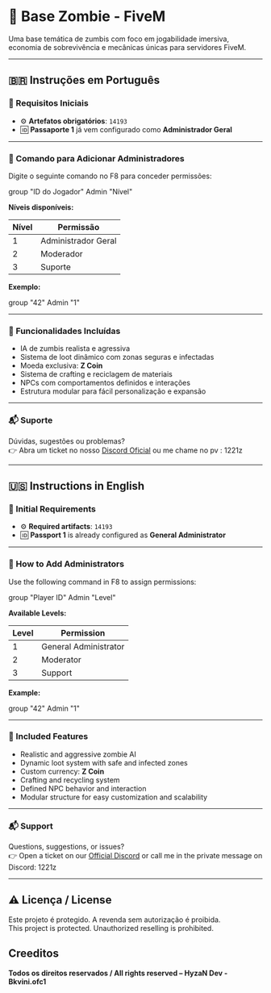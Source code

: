 # 🧟 Base Zombie - FiveM

Uma base temática de zumbis com foco em jogabilidade imersiva, economia de sobrevivência e mecânicas únicas para servidores FiveM.

---

## 🇧🇷 Instruções em Português

### 📌 Requisitos Iniciais

- ⚙️ **Artefatos obrigatórios**: `14193`
- 🆔 **Passaporte 1** já vem configurado como **Administrador Geral**

---

### 👑 Comando para Adicionar Administradores

Digite o seguinte comando no F8 para conceder permissões:


group "ID do Jogador" Admin "Nível"


**Níveis disponíveis:**

| Nível | Permissão             |
|-------|------------------------|
| 1     | Administrador Geral   |
| 2     | Moderador             |
| 3     | Suporte               |

**Exemplo:**

group "42" Admin "1"


---

### 🧰 Funcionalidades Incluídas

- IA de zumbis realista e agressiva
- Sistema de loot dinâmico com zonas seguras e infectadas
- Moeda exclusiva: **Z Coin**
- Sistema de crafting e reciclagem de materiais
- NPCs com comportamentos definidos e interações
- Estrutura modular para fácil personalização e expansão

---

### 📬 Suporte

Dúvidas, sugestões ou problemas?  
👉 Abra um ticket no nosso [Discord Oficial](https://discord.gg/DHVhHZwtuK)
ou me chame no pv : 1221z

---

## 🇺🇸 Instructions in English

### 📌 Initial Requirements

- ⚙️ **Required artifacts**: `14193`
- 🆔 **Passport 1** is already configured as **General Administrator**

---

### 👑 How to Add Administrators

Use the following command in F8 to assign permissions:

group "Player ID" Admin "Level"


**Available Levels:**

| Level | Permission            |
|-------|------------------------|
| 1     | General Administrator |
| 2     | Moderator             |
| 3     | Support               |

**Example:**

group "42" Admin "1"


---

### 🧰 Included Features

- Realistic and aggressive zombie AI
- Dynamic loot system with safe and infected zones
- Custom currency: **Z Coin**
- Crafting and recycling system
- Defined NPC behavior and interaction
- Modular structure for easy customization and scalability

---

### 📬 Support

Questions, suggestions, or issues?  
👉 Open a ticket on our [Official Discord](https://discord.gg/DHVhHZwtuK)
or call me in the private message on Discord: 1221z

---

## ⚠️ Licença / License

Este projeto é protegido. A revenda sem autorização é proibida.  
This project is protected. Unauthorized reselling is prohibited.



## Creeditos

**Todos os direitos reservados / All rights reserved – HyzaN Dev - Bkvini.ofc1**
